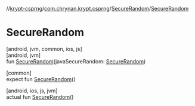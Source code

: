 //[krypt-csprng](../../../index.md)/[com.chrynan.krypt.csprng](../index.md)/[SecureRandom](index.md)/[SecureRandom](-secure-random.md)

# SecureRandom

[android, jvm, common, ios, js]\
[android, jvm]\
fun [SecureRandom](-secure-random.md)(javaSecureRandom: [SecureRandom](https://developer.android.com/reference/kotlin/java/security/SecureRandom.html))

[common]\
expect fun [SecureRandom](-secure-random.md)()

[android, ios, js, jvm]\
actual fun [SecureRandom](-secure-random.md)()

